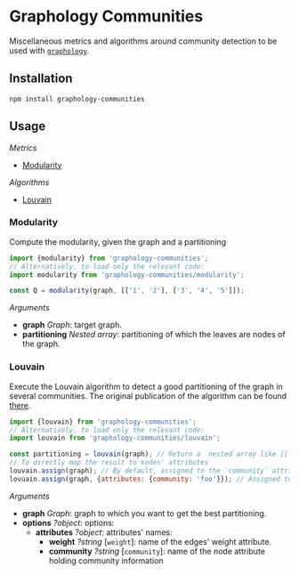 # Graphology Communities

Miscellaneous metrics and algorithms around community detection to be used with [`graphology`](https://graphology.github.io).

## Installation

```
npm install graphology-communities
```

## Usage

*Metrics*

* [Modularity](#Modularity)

*Algorithms*

* [Louvain](#Louvain)

### Modularity

Compute the modularity, given the graph and a partitioning

```js
import {modularity} from 'graphology-communities';
// Alternatively, to load only the relevant code:
import modularity from 'graphology-communities/modularity';

const Q = modularity(graph, [['1', '2'], ['3', '4', '5']]);
```

*Arguments*

* **graph** *Graph*: target graph.
* **partitioning** *Nested array*: partitioning of which the leaves are nodes of the graph.

### Louvain

Execute the Louvain algorithm to detect a good partitioning of the graph in several communities.
The original publication of the algorithm can be found [there](https://arxiv.org/pdf/0803.0476v2.pdf).

```js
import {louvain} from 'graphology-communities';
// Alternatively, to load only the relevant code:
import louvain from 'graphology-communities/louvain';

const partitioning = louvain(graph); // Return a  nested array like [['1', '2'], ['3', '4', '5']]
// To directly map the result to nodes' attributes
louvain.assign(graph); // By default, assigned to the `community` attribute
lovuain.assign(graph, {attributes: {community: 'foo'}}); // Assigned to the `foo` attribute
```

*Arguments*

* **graph** *Graph*: graph to which you want to get the best partitioning.
* **options** *?object*: options:
  * **attributes** *?object*: attributes' names:
    * **weight** *?string* [`weight`]: name of the edges' weight attribute.
    * **community** *?string* [`community`]: name of the node attribute holding community information

